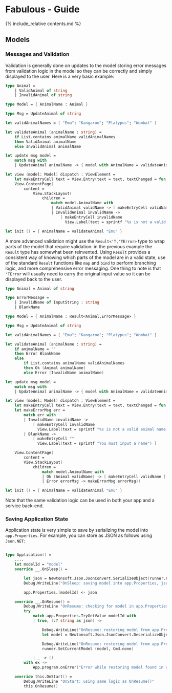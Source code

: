 Fabulous - Guide
=======

{% include_relative contents.md %}

Models
--------

### Messages and Validation

Validation is generally done on updates to the model storing error messages from validation logic in the model so they can be correctly and simply displayed to the user. Here is a very basic example:

```fsharp
type Animal =
    | ValidAnimal of string
    | InvalidAnimal of string

type Model = { AnimalName : Animal }

type Msg = UpdateAnimal of string

let validAnimalNames = [ "Emu"; "Kangaroo"; "Platypus"; "Wombat" ]

let validateAnimal (animalName : string) =
    if List.contains animalName validAnimalNames
    then ValidAnimal animalName
    else InvalidAnimal animalName

let update msg model =
    match msg with
    | UpdateAnimal animalName -> { model with AnimalName = validateAnimal animalName }

let view (model: Model) dispatch : ViewElement =
    let makeEntryCell text = View.Entry(text = text, textChanged = fun textArgs -> UpdateAnimal textArgs.NewTextValue |> dispatch)
    View.ContentPage(
        content =
            View.StackLayout(
                children =
                    match model.AnimalName with
                    | ValidAnimal validName -> [ makeEntryCell validName ]
                    | InvalidAnimal invalidName ->
                        [ makeEntryCell invalidName
                          View.Label(text = sprintf "%s is not a valid animal name. Try %A" invalidName validAnimalNames) ]))

let init () = { AnimalName = validateAnimal "Emu" }
```
A more advanced validation might use the `Result<'T,'TError>` type to wrap parts of the model that require validation: in the previous example the `Result` type has somewhat been reinvented. Using `Result` provides a consistent way of knowing which parts of the model are in a valid state, use of the standard `Result` functions like `map` and `bind` to perform branching logic, and more comprehensive error messaging. One thing to note is that `'TError` will usually need to carry the original input value so it can be displayed back to the user.

```fSharp
type Animal = Animal of string

type ErrorMessage =
    | InvalidName of InputString : string
    | BlankName

type Model = { AnimalName : Result<Animal,ErrorMessage> }

type Msg = UpdateAnimal of string

let validAnimalNames = [ "Emu"; "Kangaroo"; "Platypus"; "Wombat" ]

let validateAnimal (animalName : string) =
    if animalName = ""
    then Error BlankName
    else
        if List.contains animalName validAnimalNames
        then Ok (Animal animalName)
        else Error (InvalidName animalName)

let update msg model =
    match msg with
    | UpdateAnimal animalName -> { model with AnimalName = validateAnimal animalName }

let view (model: Model) dispatch : ViewElement =
    let makeEntryCell text = View.Entry(text = text, textChanged = fun textArgs -> UpdateAnimal textArgs.NewTextValue |> dispatch)
    let makeErrorMsg err =
        match err with
        | InvalidName invalidName ->
            [ makeEntryCell invalidName
              View.Label(text = sprintf "%s is not a valid animal name. Try %A" invalidName validAnimalNames) ]
        | BlankName ->
            [ makeEntryCell ""
              View.Label(text = sprintf "You must input a name") ]

    View.ContentPage(
        content =
        View.StackLayout(
            children =
                match model.AnimalName with
                | Ok (Animal validName) -> [ makeEntryCell validName ]
                | Error errorMsg -> makeErrorMsg errorMsg))

let init () = { AnimalName = validateAnimal "Emu" }
```

Note that the same validation logic can be used in both your app and a service back-end.

### Saving Application State

Application state is very simple to save by serializing the model into `app.Properties`. For example, you can store as JSON as follows using `Json.NET`:
```fsharp

type Application() =
    ....
    let modelId = "model"
    override __.OnSleep() =

        let json = Newtonsoft.Json.JsonConvert.SerializeObject(runner.CurrentModel)
        Debug.WriteLine("OnSleep: saving model into app.Properties, json = {0}", json)

        app.Properties.[modelId] <- json

    override __.OnResume() =
        Debug.WriteLine "OnResume: checking for model in app.Properties"
        try
            match app.Properties.TryGetValue modelId with
            | true, (:? string as json) ->

                Debug.WriteLine("OnResume: restoring model from app.Properties, json = {0}", json)
                let model = Newtonsoft.Json.JsonConvert.DeserializeObject<App.Model>(json)

                Debug.WriteLine("OnResume: restoring model from app.Properties, model = {0}", (sprintf "%0A" model))
                runner.SetCurrentModel (model, Cmd.none)

            | _ -> ()
        with ex ->
            App.program.onError("Error while restoring model found in app.Properties", ex)

    override this.OnStart() =
        Debug.WriteLine "OnStart: using same logic as OnResume()"
        this.OnResume()
```

